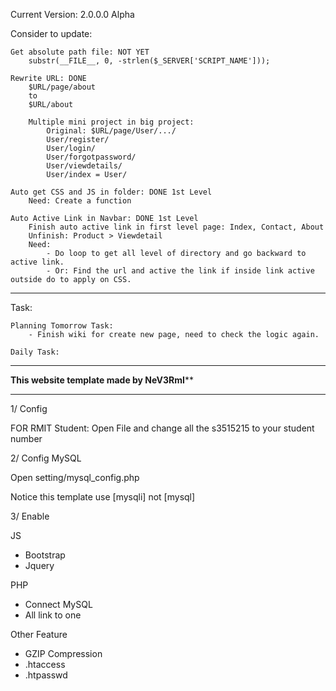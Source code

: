 Current Version: 2.0.0.0 Alpha

Consider to update:

	Get absolute path file: NOT YET
		substr(__FILE__, 0, -strlen($_SERVER['SCRIPT_NAME']));

	Rewrite URL: DONE
		$URL/page/about
		to 
		$URL/about
		
		Multiple mini project in big project:
			Original: $URL/page/User/.../
			User/register/
			User/login/
			User/forgotpassword/
			User/viewdetails/
			User/index = User/

	Auto get CSS and JS in folder: DONE 1st Level
		Need: Create a function

	Auto Active Link in Navbar: DONE 1st Level
		Finish auto active link in first level page: Index, Contact, About
		Unfinish: Product > Viewdetail
		Need: 
			- Do loop to get all level of directory and go backward to active link.
			- Or: Find the url and active the link if inside link active outside do to apply on CSS.

***********************************************************************
Task:
	

	Planning Tomorrow Task:
		- Finish wiki for create new page, need to check the logic again.	
	
	Daily Task:	

	
***********************************************************************
****************This website template made by NeV3RmI******************
***********************************************************************

1/ Config

FOR RMIT Student:
Open File and change all the s3515215 to your student number

2/ Config MySQL

Open setting/mysql_config.php

Notice this template use [mysqli] not [mysql]

3/ Enable

JS

+ Bootstrap
+ Jquery

PHP
 
+ Connect MySQL
+ All link to one

Other Feature

+ GZIP Compression
+ .htaccess
+ .htpasswd